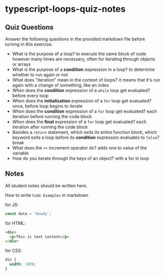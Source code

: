 # typescript-loops-quiz-notes

## Quiz Questions

Answer the following questions in the provided markdown file before turning in this exercise:

- What is the purpose of a loop?
  to execute the same block of code however many times are necessary, often for iterating through objects or arrays
- What is the purpose of a **condition** expression in a loop?
  to determine whether to run again or not
- What does "iteration" mean in the context of loops?
  it means that it's run again with a change of something, like an index
- _When_ does the **condition** expression of a `while` loop get evaluated?
  before every loop
- _When_ does the **initialization** expression of a `for` loop get evaluated?
  once, before loop begins to iterate
- _When_ does the **condition** expression of a `for` loop get evaluated?
  each iteration before running the code block
- _When_ does the **final** expression of a `for` loop get evaluated?
  each iteration after running the code block
- Besides a `return` statement, which exits its entire function block, which keyword exits a loop before its **condition** expression evaluates to `false`?
  break
- What does the `++` increment operator do?
  adds one to value of the variable
- How do you iterate through the keys of an object?
  with a for in loop

## Notes

All student notes should be written here.

How to write `Code Examples` in markdown

for JS:

```javascript
const data = 'Howdy';
```

for HTML:

```html
<div>
  <p>This is text content</p>
</div>
```

for CSS:

```css
div {
  width: 100%;
}
```
